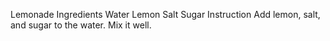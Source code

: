 Lemonade
Ingredients
  Water
  Lemon
  Salt
  Sugar
Instruction
  Add lemon, salt, and sugar to the water.
  Mix it well. 
